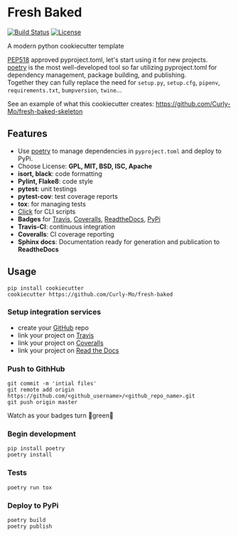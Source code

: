 # Fresh Baked

[![Build Status](https://travis-ci.com/Curly-Mo/fresh-baked.svg?branch=master)](https://travis-ci.com/Curly-Mo/fresh-baked)
[![License](https://img.shields.io/github/license/Curly-Mo/fresh-baked.svg)](https://github.com/Curly-Mo/fresh-baked/blob/master/LICENSE)


A modern python cookiecutter template

[PEP518](https://www.python.org/dev/peps/pep-0518) approved pyproject.toml, let's start using it for new projects.\
[poetry](https://github.com/sdispater/poetry) is the most well-developed tool so far utilizing pyproject.toml for dependency management, package building, and publishing.\
Together they can fully replace the need for `setup.py`, `setup.cfg`, `pipenv`, `requirements.txt`, `bumpversion`, `twine`...

See an example of what this cookiecutter creates: https://github.com/Curly-Mo/fresh-baked-skeleton

## Features

* Use [poetry](https://github.com/sdispater/poetry) to manage dependencies in ``pyproject.toml`` and deploy to PyPi.
* Choose License: **GPL, MIT, BSD, ISC, Apache**
* **isort, black**: code formatting
* **Pylint, Flake8**: code style
* **pytest**: unit testings
* **pytest-cov**: test coverage reports
* **tox**: for managing tests
* [Click](http://click.pocoo.org/5/why/) for CLI scripts
* **Badges** for [Travis](https://travis-ci.com), [Coveralls](https://coveralls.io), [ReadtheDocs](https://readthedocs.org), [PyPi](https://pypi.org)
* **Travis-CI**: continuous integration
* **Coveralls**: CI coverage reporting
* **Sphinx docs**: Documentation ready for generation and publication to **ReadtheDocs**

## Usage

```console
pip install cookiecutter
cookiecutter https://github.com/Curly-Mo/fresh-baked
```

### Setup integration services
* create your [GitHub](https://github.com) repo
* link your project on [Travis](https://travis-ci.com)
* link your project on [Coveralls](https://coveralls.io)
* link your project on [Read the Docs](https://readthedocs.org)
### Push to GithHub
```console
git commit -m 'intial files'
git remote add origin https://github.com/<github_username>/<github_repo_name>.git
git push origin master
```
Watch as your badges turn :green_heart:green:green_heart:
### Begin development
```console
pip install poetry
poetry install
```

### Tests
```console
poetry run tox
```

### Deploy to PyPi
```console
poetry build
poetry publish
```
